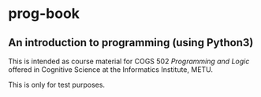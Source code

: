 # prog-book
## An introduction to programming (using Python3)

This is intended as course material for COGS 502 _Programming and Logic_ offered
in Cognitive Science at the Informatics Institute, METU.

This is only for test purposes.
